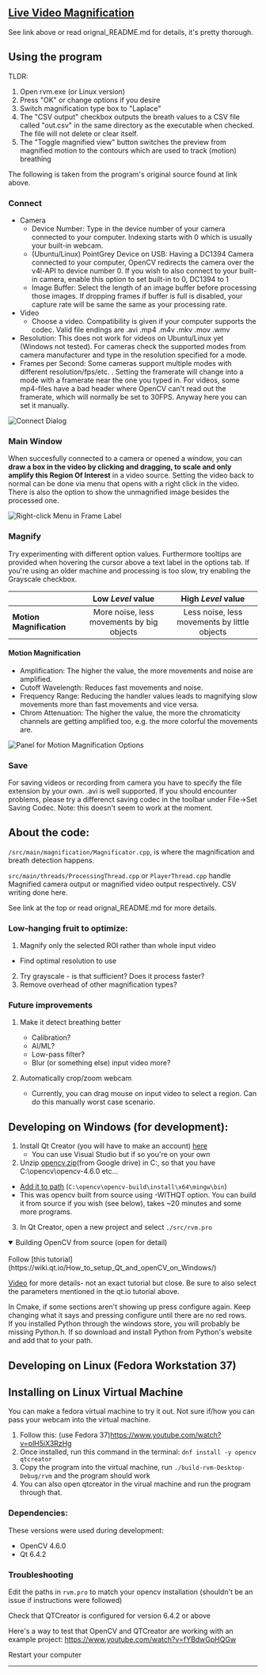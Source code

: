 ## [Live Video Magnification](https://github.com/tschnz/Live-Video-Magnification)
See link above or read orignal_README.md for details, it's pretty thorough.

## Using the program
TLDR:
1. Open rvm.exe (or Linux version)
2. Press "OK" or change options if you desire
3. Switch magnification type box to "Laplace"
4. The "CSV output" checkbox outputs the breath values to a CSV file called "out.csv" in the same directory as the executable when checked. The file will not delete or clear itself.
5. The "Toggle magnified view" button switches the preview from magnified motion to the contours which are used to track (motion) breathing


The following is taken from the program's original source found at link above.
### Connect
- Camera
    - Device Number: Type in the device number of your camera connected to your computer. Indexing starts with 0 which is usually your built-in webcam.
    - (Ubuntu/Linux) PointGrey Device on USB:  Having a DC1394 Camera connected to your computer, OpenCV redirects the camera over the v4l-API to device number 0. If you wish to also connect to your built-in camera, enable this option to set built-in to 0, DC1394 to 1
    - Image Buffer: Select the length of an image buffer before processing those images. If dropping frames if buffer is full is disabled, your capture rate will be same the same as your processing rate.
- Video
    - Choose a video. Compatibility is given if your computer supports the codec. Valid file endings are .avi .mp4 .m4v .mkv .mov .wmv
- Resolution: This does not work for videos on Ubuntu/Linux yet (Windows not tested). For cameras check the supported modes from camera manufacturer and type in the resolution specified for a mode.
- Frames per Second: Some cameras support multiple modes with different resolution/fps/etc. . Setting the framerate will change into a mode with a framerate near the one you typed in. For videos, some mp4-files have a bad header where OpenCV can't read out the framerate, which will normally be set to 30FPS. Anyway here you can set it manually.

![Connect Dialog](pictures/connect_dialog.png)

### Main Window
When succesfully connected to a camera or opened a window, you can **draw a box in the video by clicking and dragging, to scale and only amplify this Region Of Interest** in a video source. Setting the video back to normal can be done via menu that opens with a right click in the video. There is also the option to show the unmagnified image besides the processed one.

![Right-click Menu in Frame Label](pictures/frameLabel_menu.png)

### Magnify
Try experimenting with different option values. Furthermore tooltips are provided when hovering the cursor above a text label in the options tab. If you're using an older machine and processing is too slow, try enabling the Grayscale checkbox.

|                        |  Low *Level* value |  High *Level* value|
| :---------------------- | :-----------------: | :---------------: |
|**Motion Magnification**| More noise, less movements by big objects  |   Less noise, less movements by little objects |

#### Motion Magnification
- Amplification: The higher the value, the more movements and noise are amplified.
- Cutoff Wavelength: Reduces fast movements and noise.
- Frequency Range: Reducing the handler values leads to magnifying slow movements more than fast movements and vice versa.
- Chrom Attenuation: The higher the value, the more the chromaticity channels are getting amplified too, e.g. the more colorful the movements are.

![Panel for Motion Magnification Options](pictures/lmag_options.png)

### Save
For saving videos or recording from camera you have to specify the file extension by your own. .avi is well supported. If you should encounter problems, please try a differenct saving codec in the toolbar under File->Set Saving Codec. Note: this doesn't seem to work at the moment.


## About the code:
`/src/main/magnification/Magnificator.cpp`, is where the magnification and breath detection happens. 

`src/main/threads/ProcessingThread.cpp` or `PlayerThread.cpp` handle Magnified camera output or magnified video output respectively. CSV writing done here.

See link at the top or read orignal_README.md for more details.


### Low-hanging fruit to optimize: 
1. Magnify only the selected ROI rather than whole input video
 - Find optimal resolution to use
2. Try grayscale - is that sufficient? Does it process faster?
3. Remove overhead of other magnification types?


### Future improvements
1. Make it detect breathing better 
 	- Calibration?
	- AI/ML?
	- Low-pass filter?
	- Blur (or something else) input video more?

2. Automatically crop/zoom webcam 
	- Currently, you can drag mouse on input video to select a region. Can do this manually worst case scenario.


## Developing on Windows (for development):
1. Install Qt Creator (you will have to make an account) [here](https://www.qt.io/download-qt-installer-oss) 
   - You can use Visual Studio but if so you're on your own
2. Unzip [opencv.zip](https://drive.google.com/file/d/1sh63BbIwR6FJ2E_qEA8cqg3bwMOptkE1/view?usp=share_link)(from Google drive) in C:\, so that you have C:\opencv\opencv-4.6.0 etc...
  - [Add it to path](https://www.architectryan.com/2018/03/17/add-to-the-path-on-windows-10/) (`C:\opencv\opencv-build\install\x64\mingw\bin`)
  - This was opencv built from source using -WITHQT option. You can build it from source if you wish (see below), takes ~20 minutes and some more programs.
3. In Qt Creator, open a new project and select `./src/rvm.pro`


<details open>
<summary> Building OpenCV from source (open for detail)</summary>
<br>
Follow [this tutorial](https://wiki.qt.io/How_to_setup_Qt_and_openCV_on_Windows/)

[Video](https://www.youtube.com/watch?v=_fqpYLM6SCw) for more details- not an exact tutorial but close. Be sure to also select the parameters mentioned in the qt.io tutorial above. 

In Cmake, if some sections aren't showing up press configure again. Keep changing what it says and pressing configure until there are no red rows.  
If you installed Python through the windows store, you will probably be missing Python.h. If so download and install Python from Python's website and add that to your path.

</details>



## Developing on Linux (Fedora Workstation 37)


## Installing on Linux Virtual Machine 
You can make a fedora virtual machine to try it out. Not sure if/how you can pass your webcam into the virtual machine.
1. Follow this: (use Fedora 37)https://www.youtube.com/watch?v=plH5iX3RzHg 
2. Once installed, run this command in the terminal: `dnf install -y opencv qtcreator`
3. Copy the program into the virtual machine, run `./build-rvm-Desktop-Debug/rvm` and the program should work
4. You can also open qtcreator in the virual machine and run the program through that.

### Dependencies:
These versions were used during development:
- OpenCV 4.6.0
- Qt 6.4.2


### Troubleshooting
Edit the paths in `rvm.pro` to match your opencv installation (shouldn't be an issue if instructions were followed)

Check that QTCreator is configured for version 6.4.2 or above

Here's a way to test that OpenCV and QTCreator are working with an example project: https://www.youtube.com/watch?v=fYBdwGpHQGw 

Restart your computer



-----------------------

